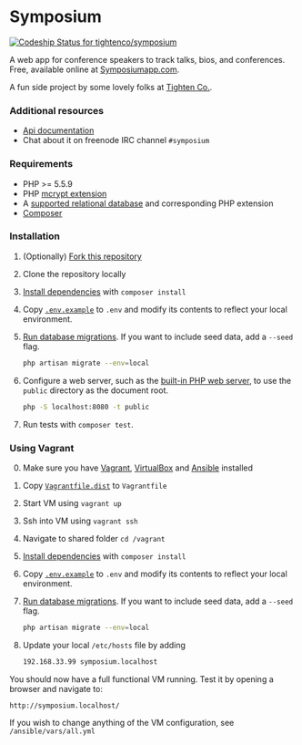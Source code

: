 # Symposium
[![Codeship Status for tightenco/symposium](https://codeship.com/projects/5dfd2740-dc61-0132-1e9f-025863fcc952/status?branch=master)](https://codeship.com/projects/79937)

A web app for conference speakers to track talks, bios, and conferences. Free, available online at [Symposiumapp.com](http://symposiumapp.com/).

A fun side project by some lovely folks at [Tighten Co.](http://tighten.co/).

### Additional resources

* [Api documentation](doc/api.md)
* Chat about it on freenode IRC channel `#symposium`

### Requirements

* PHP >= 5.5.9
* PHP [mcrypt extension](http://php.net/manual/en/book.mcrypt.php)
* A [supported relational database](http://laravel.com/docs/5.1/database#introduction) and corresponding PHP extension
* [Composer](https://getcomposer.org/download/)

### Installation

1. (Optionally) [Fork this repository](https://help.github.com/articles/fork-a-repo/)
2. Clone the repository locally
3. [Install dependencies](https://getcomposer.org/doc/01-basic-usage.md#installing-dependencies) with `composer install`
4. Copy [`.env.example`](https://github.com/tightenco/symposium/blob/master/.env.example) to `.env` and modify its contents to reflect your local environment.
5. [Run database migrations](http://laravel.com/docs/5.1/migrations#running-migrations). If you want to include seed data, add a `--seed` flag.

    ```bash
    php artisan migrate --env=local
    ```
6. Configure a web server, such as the [built-in PHP web server](http://php.net/manual/en/features.commandline.webserver.php), to use the `public` directory as the document root.

    ```bash
    php -S localhost:8080 -t public
    ```
7. Run tests with `composer test`.

### Using Vagrant

0. Make sure you have [Vagrant](https://www.vagrantup.com/downloads.html), [VirtualBox](https://www.virtualbox.org/wiki/Downloads) and [Ansible](https://docs.ansible.com/ansible/intro_installation.html) installed
1. Copy [`Vagrantfile.dist`](https://github.com/tightenco/symposium/blob/master/Vagrantfile.dist) to `Vagrantfile`
2. Start VM using `vagrant up`
3. Ssh into VM using `vagrant ssh`
4. Navigate to shared folder `cd /vagrant`
5. [Install dependencies](https://getcomposer.org/doc/01-basic-usage.md#installing-dependencies) with `composer install`
6. Copy [`.env.example`](https://github.com/tightenco/symposium/blob/master/.env.example) to `.env` and modify its contents to reflect your local environment.
7. [Run database migrations](http://laravel.com/docs/5.1/migrations#running-migrations). If you want to include seed data, add a `--seed` flag.

    ```bash
    php artisan migrate --env=local
    ```
8. Update your local `/etc/hosts` file by adding

    ```bash
    192.168.33.99 symposium.localhost
    ```
    
You should now have a full functional VM running. Test it by opening a browser and navigate to:

    http://symposium.localhost/

    
If you wish to change anything of the VM configuration, see `/ansible/vars/all.yml`


